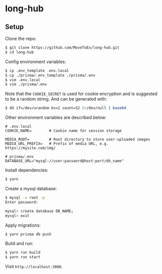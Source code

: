 
# long-hub

## Setup

Clone the repo:

```sh
$ git clone https://github.com/MoveToEx/long-hub.git
$ cd long-hub
```

Config environment variables:

```sh
$ cp .env_template .env.local
$ cp ./prisma/.env_template ./prisma/.env
$ vim .env.local
$ vim ./prisma/.env
```

Note that the `COOKIE_SECRET` is used for cookie encryption and is suggested to be a random string. And can be generated with:

```sh
$ dd if=/dev/urandom bs=1 count=32 2>/dev/null | base64
```

Other environment variables are described below:

```
# .env.local
COOKIE_NAME=        # Cookie name for session storage

MEDIA_ROOT=         # Root directory to store user-uploaded images
MEDIA_URL_PREFIX=   # Prefix of media URL, e.g. https://mysite.com/img/

# prisma/.env
DATABASE_URL="mysql://user:password@host:port/db_name"
```

Install dependencies:

```sh
$ yarn
```

Create a mysql database:
```sh
$ mysql -u root -p
Enter password:

mysql> create database DB_NAME;
mysql> exit
```

Apply migrations:

```sh
$ yarn prisma db push
```

Build and run:

```sh
$ yarn run build
$ yarn run start
```

Visit `http://localhost:3000`.
